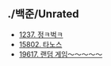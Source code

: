 ## ./백준/Unrated

- [1237. 정ㅋ벅ㅋ](1237. 정ㅋ벅ㅋ)
- [15802. 타노스](15802. 타노스)
- [19617. 랜덤 게임～～～～～](19617. 랜덤 게임～～～～～)
